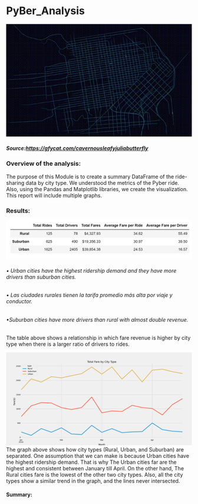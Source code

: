 # PyBer_Analysis
![img](CavernousLeafyJuliabutterfly-mobile.gif)

##### Source:https://gfycat.com/cavernousleafyjuliabutterfly
### Overview of the analysis:
The purpose of this Module is to create a summary DataFrame of the ride-sharing data by city type. We understood the metrics of the Pyber ride. Also, using the Pandas and Matplotlib libraries, we create the visualization. This report will include multiple graphs.
### Results:
![img](https://github.com/Edgarhv/PyBer_Analysis/blob/d299b88bb5905757b2800acc98bb27ec67adc484/PyBer%20summary%20DataFrame.png)
###### • Urban cities have the highest ridership demand and they have more drivers than suburban cities.
###### • Las ciudades rurales tienen la tarifa promedio más alta por viaje y conductor.
###### •Suburban cities have more drivers than rural with almost double revenue.
The table above shows a relationship in which fare revenue is higher by city type when there is a larger ratio of drivers to rides.

![img](https://github.com/Edgarhv/PyBer_Analysis/blob/581fb033183bb76ee697dcaffc6ed46b307946ce/Fig8.png)
The graph above shows how city types (Rural, Urban, and Suburban) are separated. One assumption that we can make is because Urban cities have the highest ridership demand. That is why The Urban cities far are the highest and consistent between January till April. On the other hand, The Rural cities fare is the lowest of the other two city types. Also, all the city types show a similar trend in the graph, and the lines never intersected.
#### Summary:
